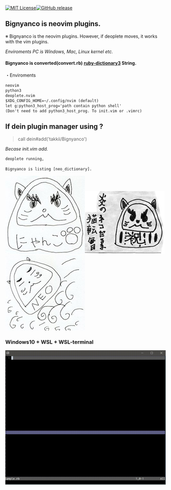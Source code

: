 [![MIT License](http://img.shields.io/badge/license-MIT-blue.svg?style=flat)](LICENSE)[![GitHub release](https://img.shields.io/github/release/takkii/Bignyanco.svg?style=flat)](GitHub)

## Bignyanco is neovim plugins. 

※ Bignyanco is the neovim plugins. However, if deoplete moves, it works with the vim plugins. 

*Enviroments PC is Windows, Mac, Linux kernel etc.*

#### Bignyanco is converted(convert.rb) [ruby-dictionary3](https://github.com/takkii/ruby-dictionary3) String.

・Enviroments

```text
neovim
python3
deoplete.nvim
$XDG_CONFIG_HOME=~/.config/nvim (default)
let g:python3_host_prog='path contain python shell' 
(Don't need to add python3_host_prog. To init.vim or .vimrc)
```

## If dein plugin manager using ? 

> call dein#add('takkii/Bignyanco')

*Becase init.vim add.*

```text
deoplete running, 

Bignyanco is listing [neo_dictionary].
```


![ねこだるま](https://github.com/takkii/Bignyanco/blob/master/images/nekodaruma.jpg)![闇炎のねこだるま](https://github.com/takkii/Bignyanco/blob/master/images/nekodaruma2.jpg)![殺意の波動に目覚めたねこだるま](https://github.com/takkii/Bignyanco/blob/master/images/nekodaruma3.jpg)

### Windows10 + WSL + WSL-terminal

![動画ねこだるま](https://github.com/takkii/Bignyanco/blob/master/images/neo_nekodaruma.gif)